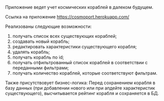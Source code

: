 Приложение ведет учет космических кораблей в
далеком будущем. 

Ссылка на приложение https://cosmoport.herokuapp.com/

Реализованы следующие
возможности:
1. получать список всех существующих кораблей;
2. создавать новый корабль;
3. редактировать характеристики существующего корабля;
4. удалять корабль;
5. получать корабль по id;
6. получать отфильтрованный список кораблей в соответствии с
переданными фильтрами;
7. получать количество кораблей, которые соответствуют фильтрам.

Также присутствовует бизнес-логика:
Перед сохранением корабля в базу данных (при добавлении нового или
при апдейте характеристик существующего), высчитывается
рейтинг корабля и сохраняется в БД.
